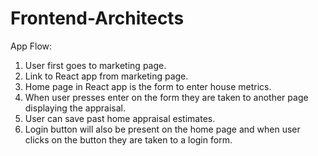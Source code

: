 # Frontend-Architects

App Flow:  
1. User first goes to marketing page.  
2. Link to React app from marketing page.  
3. Home page in React app is the form to enter house metrics.  
4. When user presses enter on the form they are taken to another page displaying the appraisal.  
5. User can save past home appraisal estimates.  
6. Login button will also be present on the home page and when user clicks on the button they are taken to a login form.  
